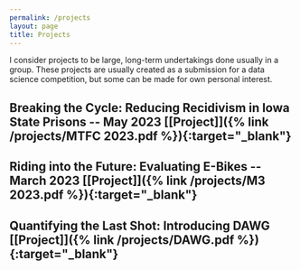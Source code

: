 ```yaml
---
permalink: /projects
layout: page
title: Projects
---
```

I consider projects to be large, long-term undertakings done usually in a group. These projects are usually created as a submission for a data science competition, but some can be made for own personal interest.

## Breaking the Cycle: Reducing Recidivism in Iowa State Prisons -- May 2023 [[Project]]({% link /projects/MTFC 2023.pdf %}){:target="_blank"}

## Riding into the Future: Evaluating E-Bikes -- March 2023 [[Project]]({% link /projects/M3 2023.pdf %}){:target="_blank"}

## Quantifying the Last Shot: Introducing DAWG [[Project]]({% link /projects/DAWG.pdf %}){:target="_blank"}

